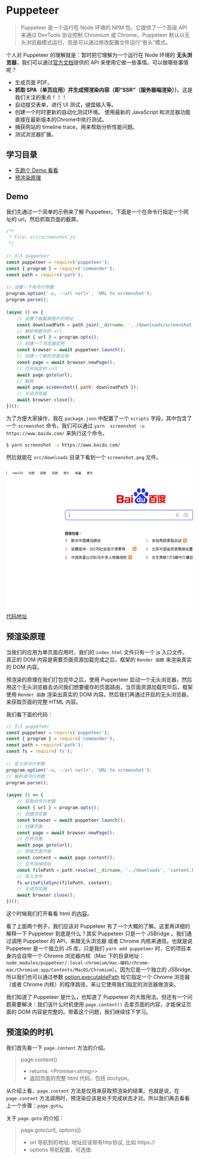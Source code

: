 # Puppeteer

> Puppeteer 是一个运行在 Node 环境的 NPM 包，它提供了一个高级 API 来通过 DevTools 协议控制 Chromium 或 Chrome。Puppeteer 默认以无头浏览器模式运行，但是可以通过修改配置文件运行“有头”模式。

个人对 Puppeteer 的理解就是：暂时把它理解为一个运行在 Node 环境的 **无头浏览器**，我们可以通过[官方文档](https://zhaoqize.github.io/puppeteer-api-zh_CN/)提供的 API 来使用它做一些事情。可以做哪些事情呢？

- 生成页面 PDF。
- **抓取 SPA（单页应用）并生成预渲染内容（即“SSR”（服务器端渲染））**。这是我们关注的重点！！！
- 自动提交表单，进行 UI 测试，键盘输入等。
- 创建一个时时更新的自动化测试环境。 使用最新的 JavaScript 和浏览器功能直接在最新版本的Chrome中执行测试。
- 捕获网站的 timeline trace，用来帮助分析性能问题。
- 测试浏览器扩展。

## 学习目录

- [先跑个 Demo 看看](#demo)
- [预渲染原理](#预渲染原理)

## Demo

我们先通过一个简单的示例来了解 Puppeteer。下面是一个在命令行指定一个网址的 url，然后抓取页面的截屏。

```js
/**
 * file: src/screenshot.js
 */

// 引入 puppeteer
const puppeteer = require('puppeteer');
const { program } = require('commander');
const path = require('path');

// 设置一下命令行参数
program.option('-u, --url <url>', 'URL to screenshot');
program.parse();

(async () => {
    // 设置下载截屏图片的地址
    const downloadPath = path.join(__dirname, '../downloads/screenshot.png');
    // 解析参数中的 url
    const { url } = program.opts();
    // 创建一个浏览器实例
    const browser = await puppeteer.launch();
    // 创建一个新的页面实例
    const page = await browser.newPage();
    // 打开指定的 url
    await page.goto(url);
    // 截屏
    await page.screenshot({ path: downloadPath });
    // 关闭浏览器
    await browser.close();
})();
```

为了方便大家操作，我在 `package.json` 中配置了一个 `scripts` 字段，其中包含了一个 `screenshot` 命令，我们可以通过 `yarn  screenshot -u https://www.baidu.com/` 来执行这个命令。

```sh
$ yarn screenshot -u https://www.baidu.com/
```

然后就能在 `src/downloads` 目录下看到一个 `screenshot.png` 文件。

![screenshot.png](../puppeteer/downloads/screenshot.png)

[代码地址](../puppeteer/src/screenshot.js)

## 预渲染原理

当我们的应用为单页面应用时，我们的 `index.html` 文件只有一个 js 入口文件。真正的 DOM 内容是需要页面资源加载完成之后，框架的 `Render 函数` 来渲染真实的 DOM 内容。

预渲染的原理在我们打包完毕之后，使用 Pupperteer 启动一个无头浏览器，然后用这个无头浏览器去访问我们想要缓存的页面路由，当页面资源加载完毕后，框架使用 `Render 函数` 渲染出真实的 DOM 内容。然后我们再通过开启的无头浏览器，来获取页面的完整 HTML 内容。

我们看下面的代码：

```js
// 引入 puppeteer
const puppeteer = require('puppeteer');
const { program } = require('commander');
const path = require('path');
const fs = require('fs');

// 定义命令行参数
program.option('-u, --url <url>', 'URL to screenshot');
// 解析命令行参数
program.parse();

(async () => {
    // 获取命令行参数
    const { url } = program.opts();
    // 创建浏览器
    const browser = await puppeteer.launch();
    // 创建页面
    const page = await browser.newPage();
    // 打开页面
    await page.goto(url);
    // 获取页面内容
    const content = await page.content();
    // 文件存储地址
    const filePath = path.resolve(__dirname, '../downloads', 'content.html');
    // 写入文件
    fs.writeFileSync(filePath, content);
    // 关闭浏览器
    await browser.close();
})();
```

这个时候我们打开看看 html 的[内容](../puppeteer/downloads/content.html)。

看了上面两个例子，我们应该对 Puppeteer 有了一个大概的了解。这里再详细的解释一下 Puppeteer 到底是什么？其实 Puppeteer 只是一个 JSBridge 。我们通过调用 Puppeteer 的 API，来跟无头浏览器 或者 Chrome 内核来通信。也就是说 Puppeteer 是一个独立的 JS 库，只是我们 `yarn add puppeteer` 时，它的项目本身内会自带一个 Chrome 浏览器内核（Mac 下的目录地址：`node_modules/puppeteer/.local-chromium/mac-编码/chrome-mac/Chromium.app/Contents/MacOS/Chromium`）。因为它是一个独立的 JSBridge, 所以我们也可以通过参数 [option.executablePath](https://zhaoqize.github.io/puppeteer-api-zh_CN/#?product=Puppeteer&version=v15.3.1&show=api-puppeteerlaunchoptions) 给它指定一个 Chrome 浏览器（或者 Chrome 内核）的程序路径，来让它使用我们指定的浏览器做渲染。

我们知道了 Puppeteer 是什么，也知道了 Puppeteer 的大致用法。但还有一个问题需要解决：我们该什么时机使用 `page.content()` 去拿页面的内容，才能保证页面的 DOM 内容是完整的。带着这个问题，我们继续往下学习。

## 预渲染的时机

我们首先看一下 `page.content` 方法的介绍。

>  page.content()
> - returns: \<Promise\<string\>\>
> - 返回页面的完整 html 代码，包括 doctype。

从介绍上看，`page.content` 方法是仅用来获取预渲染的结果。也就是说，在 `page.content` 方法调用时，预渲染应该是处于完成状态才对。所以我们再去看看上一个步骤：`page.goto`。

关于 `page.goto` 的介绍：
> page.goto(url[, options])
> - url <string> 导航到的地址. 地址应该带有http协议, 比如 https://
> - options <Object> 导航配置，可选值:
>
> 